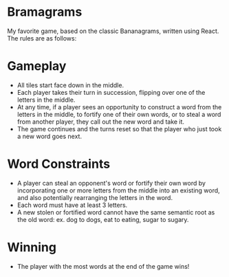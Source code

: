 # Bramagrams

My favorite game, based on the classic Bananagrams, written using React. The rules are as follows:

# Gameplay
- All tiles start face down in the middle.
- Each player takes their turn in succession, flipping over one of the letters in the middle.
- At any time, if a player sees an opportunity to construct a word from the letters in the middle, to fortify one of their own words, or to steal a word from another player, they call out the new word and take it.
- The game continues and the turns reset so that the player who just took a new word goes next.

# Word Constraints
- A player can steal an opponent's word or fortify their own word by incorporating one or more letters from the middle into an existing word, and also potentially rearranging the letters in the word.
- Each word must have at least 3 letters.
- A new stolen or fortified word cannot have the same semantic root as the old word: ex. dog to dogs, eat to eating, sugar to sugary.

# Winning
- The player with the most words at the end of the game wins!
